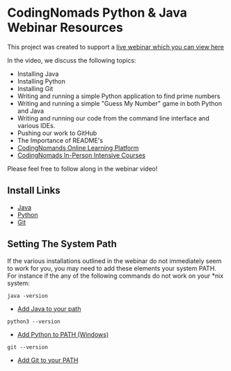 # CodingNomads Python & Java Webinar Resources

This project was created to support a [live webinar which you can view here](https://choosealicense.com/licenses/mit/)

In the video, we discuss the following topics:
* Installing Java
* Installing Python
* Installing Git
* Writing and running a simple Python application to find prime numbers
* Writing and running a simple "Guess My Number" game in both Python and Java
* Writing and running our code from the command line interface and various IDEs.
* Pushing our work to GitHub
* The Importance of README's
* [CodingNomands Online Learning Platform](https://platform.codingnomads.co/learn)
* [CodingNomads In-Person Intensive Courses](http://codingnomads.co/)

Please feel free to follow along in the webinar video!

## Install Links
* [Java](https://www.oracle.com/technetwork/java/javase/downloads/jdk8-downloads-2133151.html)
* [Python](https://www.python.org/downloads/)
* [Git](https://git-scm.com/book/en/v2/Getting-Started-Installing-Git)

## Setting The System Path
If the various installations outlined in the webinar do not immediately seem to work for you, you may need to add these elements your system PATH. For instance if the any of the following commands do not work on your *nix system:
```
java -version
```
* [Add Java to your path](https://www.java.com/en/download/help/path.xml)

```
python3 --version
```
* [Add Python to PATH (Windows)](https://www.pythoncentral.io/add-python-to-path-python-is-not-recognized-as-an-internal-or-external-command/)
```
git --version
```
* [Add Git to your PATH](https://git-scm.com/book/en/v2/Git-Internals-Environment-Variables)
